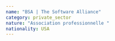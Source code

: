 ```yaml
---
name: "BSA | The Software Alliance"
category: private_sector
nature: "Association professionnelle "
nationality: USA
---
```

    